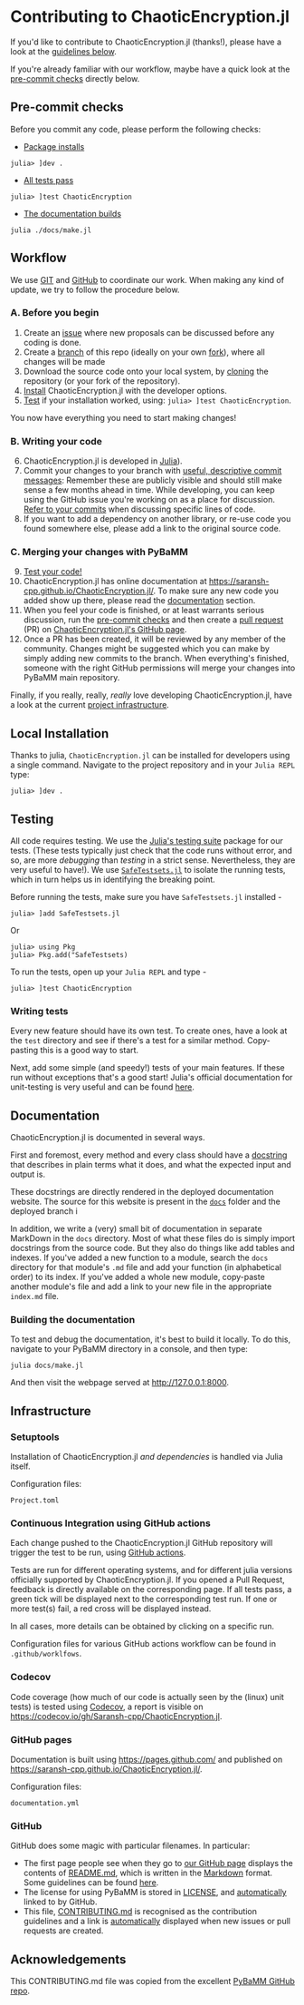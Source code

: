 # Contributing to ChaoticEncryption.jl

If you'd like to contribute to ChaoticEncryption.jl (thanks!), please have a look at the [guidelines below](#workflow).

If you're already familiar with our workflow, maybe have a quick look at the [pre-commit checks](#pre-commit-checks) directly below.

## Pre-commit checks

Before you commit any code, please perform the following checks:

- [Package installs](#local-installation)
```julia-repl
julia> ]dev .
```
- [All tests pass](#testing)
```julia-repl
julia> ]test ChaoticEncryption
```
- [The documentation builds](#building-the-documentation)
```
julia ./docs/make.jl
```

## Workflow

We use [GIT](https://en.wikipedia.org/wiki/Git) and [GitHub](https://en.wikipedia.org/wiki/GitHub) to coordinate our work. When making any kind of update, we try to follow the procedure below.

### A. Before you begin

1. Create an [issue](https://guides.github.com/features/issues/) where new proposals can be discussed before any coding is done.
2. Create a [branch](https://help.github.com/articles/creating-and-deleting-branches-within-your-repository/) of this repo (ideally on your own [fork](https://help.github.com/articles/fork-a-repo/)), where all changes will be made
3. Download the source code onto your local system, by [cloning](https://help.github.com/articles/cloning-a-repository/) the repository (or your fork of the repository).
4. [Install](#local-installation) ChaoticEncryption.jl with the developer options.
5. [Test](#testing) if your installation worked, using: `julia> ]test ChaoticEncryption`.

You now have everything you need to start making changes!

### B. Writing your code

6. ChaoticEncryption.jl is developed in [Julia](https://julialang.org/)).
7. Commit your changes to your branch with [useful, descriptive commit messages](https://chris.beams.io/posts/git-commit/): Remember these are publicly visible and should still make sense a few months ahead in time. While developing, you can keep using the GitHub issue you're working on as a place for discussion. [Refer to your commits](https://stackoverflow.com/questions/8910271/how-can-i-reference-a-commit-in-an-issue-comment-on-github) when discussing specific lines of code.
8. If you want to add a dependency on another library, or re-use code you found somewhere else, please add a link to the original source code.

### C. Merging your changes with PyBaMM

9. [Test your code!](#testing)
10. ChaoticEncryption.jl has online documentation at https://saransh-cpp.github.io/ChaoticEncryption.jl/. To make sure any new code you added show up there, please read the [documentation](#documentation) section.
11. When you feel your code is finished, or at least warrants serious discussion, run the [pre-commit checks](#pre-commit-checks) and then create a [pull request](https://help.github.com/articles/about-pull-requests/) (PR) on [ChaoticEncryption.jl's GitHub page](https://github.com/Saransh-cpp/ChaoticEncryption.jl).
12. Once a PR has been created, it will be reviewed by any member of the community. Changes might be suggested which you can make by simply adding new commits to the branch. When everything's finished, someone with the right GitHub permissions will merge your changes into PyBaMM main repository.

Finally, if you really, really, _really_ love developing ChaoticEncryption.jl, have a look at the current [project infrastructure](#infrastructure).

## Local Installation

Thanks to julia, `ChaoticEncryption.jl` can be installed for developers using a single command. Navigate to the project repository and in your `Julia REPL` type:

```julia-repl
julia> ]dev .
```

## Testing

All code requires testing. We use the [Julia's testing suite](https://docs.julialang.org/en/v1/stdlib/Test/) package for our tests. (These tests typically just check that the code runs without error, and so, are more _debugging_ than _testing_ in a strict sense. Nevertheless, they are very useful to have!). We use [`SafeTestsets.jl`](https://github.com/YingboMa/SafeTestsets.jl) to isolate the running tests, which in turn helps us in identifying the breaking point.

Before running the tests, make sure you have `SafeTestsets.jl` installed -

```julia-repl
julia> ]add SafeTestsets.jl
```
Or
```julia-repl
julia> using Pkg
julia> Pkg.add("SafeTestsets)
```

To run the tests, open up your `Julia REPL` and type -

```julia-repl
julia> ]test ChaoticEncryption
```

### Writing tests

Every new feature should have its own test. To create ones, have a look at the `test` directory and see if there's a test for a similar method. Copy-pasting this is a good way to start.

Next, add some simple (and speedy!) tests of your main features. If these run without exceptions that's a good start! Julia's official documentation for unit-testing is very useful and can be found [here](https://docs.julialang.org/en/v1/stdlib/Test/).

## Documentation

ChaoticEncryption.jl is documented in several ways.

First and foremost, every method and every class should have a [docstring](https://docs.julialang.org/en/v1/manual/documentation/) that describes in plain terms what it does, and what the expected input and output is.

These docstrings are directly rendered in the deployed documentation website. The source for this website is present in the [`docs`](https://github.com/Saransh-cpp/ChaoticEncryption.jl/tree/master/docs) folder and the deployed branch i

In addition, we write a (very) small bit of documentation in separate MarkDown in the `docs` directory. Most of what these files do is simply import docstrings from the source code. But they also do things like add tables and indexes. If you've added a new function to a module, search the `docs` directory for that module's `.md` file and add your function (in alphabetical order) to its index. If you've added a whole new module, copy-paste another module's file and add a link to your new file in the appropriate `index.md` file.

### Building the documentation

To test and debug the documentation, it's best to build it locally. To do this, navigate to your PyBaMM directory in a console, and then type:

```
julia docs/make.jl
```
And then visit the webpage served at http://127.0.0.1:8000.


## Infrastructure

### Setuptools

Installation of ChaoticEncryption.jl _and dependencies_ is handled via Julia itself.

Configuration files:

```
Project.toml
```

### Continuous Integration using GitHub actions

Each change pushed to the ChaoticEncryption.jl GitHub repository will trigger the test to be run, using [GitHub actions](https://github.com/features/actions).

Tests are run for different operating systems, and for different julia versions officially supported by ChaoticEncryption.jl. If you opened a Pull Request, feedback is directly available on the corresponding page. If all tests pass, a green tick will be displayed next to the corresponding test run. If one or more test(s) fail, a red cross will be displayed instead.

In all cases, more details can be obtained by clicking on a specific run.

Configuration files for various GitHub actions workflow can be found in `.github/worklfows`.

### Codecov

Code coverage (how much of our code is actually seen by the (linux) unit tests) is tested using [Codecov](https://docs.codecov.io/), a report is visible on https://codecov.io/gh/Saransh-cpp/ChaoticEncryption.jl.

### GitHub pages

Documentation is built using https://pages.github.com/ and published on https://saransh-cpp.github.io/ChaoticEncryption.jl/.

Configuration files:
```
documentation.yml
```

### GitHub

GitHub does some magic with particular filenames. In particular:

- The first page people see when they go to [our GitHub page](https://github.com/Saransh-cpp/ChaoticEncryption.jl) displays the contents of [README.md](README.md), which is written in the [Markdown](https://github.com/adam-p/markdown-here/wiki/Markdown-Cheatsheet) format. Some guidelines can be found [here](https://help.github.com/articles/about-readmes/).
- The license for using PyBaMM is stored in [LICENSE](LICENSE), and [automatically](https://help.github.com/articles/adding-a-license-to-a-repository/) linked to by GitHub.
- This file, [CONTRIBUTING.md](CONTRIBUTING.md) is recognised as the contribution guidelines and a link is [automatically](https://github.com/blog/1184-contributing-guidelines) displayed when new issues or pull requests are created.

## Acknowledgements

This CONTRIBUTING.md file was copied from the excellent [PyBaMM GitHub repo](https://github.com/pybamm-team/PyBaMM).